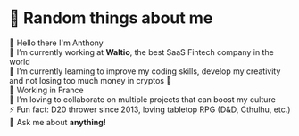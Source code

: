 # 🎲 Random things about me
👋 Hello there I'm Anthony <br>
🔭 I’m currently working at **Waltio**, the best SaaS Fintech company in the world <br>
🌱 I’m currently learning to improve my coding skills, develop my creativity and not losing too much money in cryptos 🤣 <br>
📍 Working in France <br>
💞️ I’m loving to collaborate on multiple projects that can boost my culture <br>
⚡ Fun fact: D20 thrower since 2013, loving tabletop RPG (D&D, Cthulhu, etc.)  <br>
💬 Ask me about **anything!**
